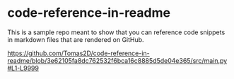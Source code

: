 # code-reference-in-readme

This is a sample repo meant to show that you can reference code snippets in markdown files that are rendered on GitHub.

https://github.com/Tomas2D/code-reference-in-readme/blob/3e62105fa8dc762532f6bca16c8885d5de04e365/src/main.py#L1-L9999
